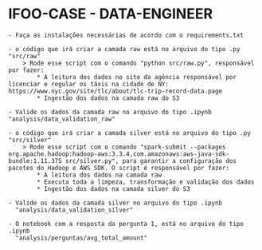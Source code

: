 # IFOO-CASE - DATA-ENGINEER

    - Faça as instalações necessárias de acordo com o requirements.txt

    - o código que irá criar a camada raw está no arquivo do tipo .py "src/raw"
        > Rode esse script com o comando "python src/raw.py", responsável por fazer:
            * A leitura dos dados no site da agência responsável por licenciar e regular os táxis na cidade de NY: https://www.nyc.gov/site/tlc/about/tlc-trip-record-data.page
            * Ingestão dos dados na camada raw do S3

    - Valide os dados da camada raw no arquivo do tipo .ipynb "analysis/data_validation_raw"

    - o código que irá criar a camada silver está no arquivo do tipo .py "src/silver"
        > Rode esse script com o comando "spark-submit --packages org.apache.hadoop:hadoop-aws:3.3.4,com.amazonaws:aws-java-sdk-bundle:1.11.375 src/silver.py", para garantir a configuração dos pacotes do Hadoop e AWS SDK. O script é responsável por fazer:
            * A leitura dos dados na camada raw
            * Executa toda a limpeza, transformação e validação dos dados
            * Ingestão dos dados na camada silver do S3

    - Valide os dados da camada silver no arquivo do tipo .ipynb 
      "analysis/data_validation_silver"

    - O notebook com a resposta da pergunta 1, está no arquivo do tipo .ipynb 
      "analysis/perguntas/avg_total_amount"

